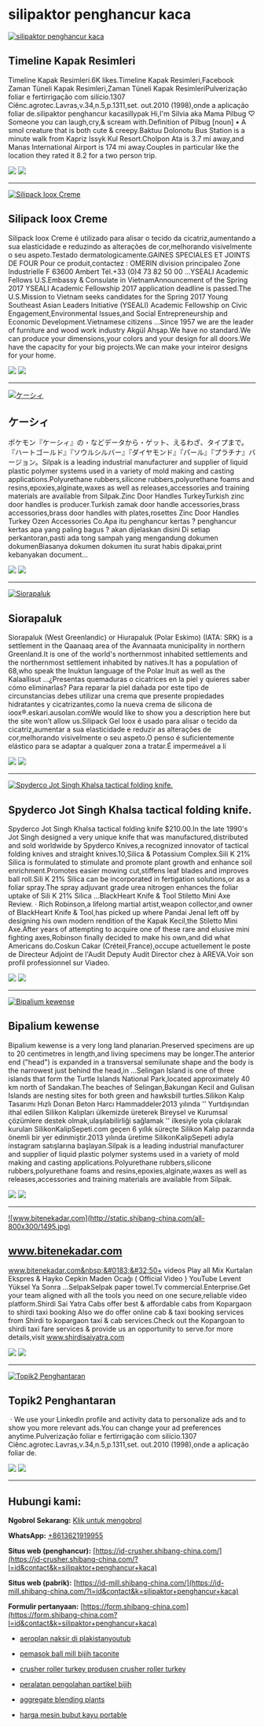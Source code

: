 # silipaktor penghancur kaca

<a href="https://swt.shibang-china.com/?l=id&img&k=silipaktor+penghancur+kaca" target="_blank">![silipaktor penghancur kaca](http://static.shibang-china.com/all-800x300/785.jpg)</a>

## Timeline Kapak Resimleri
Timeline Kapak Resimleri.6K likes.Timeline Kapak Resimleri,Facebook Zaman T&#252;neli Kapak Resimleri,Zaman T&#252;neli Kapak ResimleriPulveriza&#231;&#227;o foliar e fertirriga&#231;&#227;o com sil&#237;cio.1307 Ci&#234;nc.agrotec.Lavras,v.34,n.5,p.1311,set. out.2010 (1998),onde a aplica&#231;&#227;o foliar de.silipaktor penghancur kacasillypak Hi,I'm Silvia aka Mama Pilbug ♡ Someone you can laugh,cry,&amp; scream with.Definition of Pilbug [noun] • A smol creature that is both cute &amp; creepy.Baktuu Dolonotu Bus Station is a minute walk from Kapriz Issyk Kul Resort.Cholpon Ata is 3.7 mi away,and Manas International Airport is 174 mi away.Couples in particular like the location they rated it 8.2 for a two person trip.


<a href="https://whatsapp.shibangsoft.com/WhatsApp.php" target="_blank" title="WhatsApp">![](http://static.shibang-china.com/icon/whatsapp.png)</a> <a href="https://swt.shibang-china.com/?l=id&icon&k=silipaktor+penghancur+kaca" target="_blank">![](http://static.shibang-china.com/icon/chat-id.png)</a>

---

<a href="https://swt.shibang-china.com/?l=id&img&k=silipaktor+penghancur+kaca" target="_blank">![Silipack Ioox Creme](http://static.shibang-china.com/all-800x300/134.jpg)</a>

## Silipack Ioox Creme
Silipack Ioox Creme &#233; utilizado para alisar o tecido da cicatriz,aumentando a sua elasticidade e reduzindo as altera&#231;&#245;es de cor,melhorando visivelmente o seu aspeto.Testado dermatologicamente.GAINES SPECIALES ET JOINTS DE FOUR Pour ce produit,contactez : OMERIN division principaleo Zone Industrielle F 63600 Ambert T&#233;l.+33 (0)4 73 82 50 00 …YSEALI Academic Fellows U.S.Embassy &amp; Consulate in VietnamAnnouncement of the Spring 2017 YSEALI Academic Fellowship 2017 application deadline is passed.The U.S.Mission to Vietnam seeks candidates for the Spring 2017 Young Southeast Asian Leaders Initiative (YSEALI) Academic Fellowship on Civic Engagement,Environmental Issues,and Social Entrepreneurship and Economic Development.Vietnamese citizens …Since 1957 we are the leader of furniture and wood work industry Akg&#252;l Ahşap.We have no standard.We can produce your dimensions,your colors and your design for all doors.We have the capacity for your big projects.We can make your inteiror designs for your home.


<a href="https://whatsapp.shibangsoft.com/WhatsApp.php" target="_blank" title="WhatsApp">![](http://static.shibang-china.com/icon/whatsapp.png)</a> <a href="https://swt.shibang-china.com/?l=id&icon&k=silipaktor+penghancur+kaca" target="_blank">![](http://static.shibang-china.com/icon/chat-id.png)</a>

---

<a href="https://swt.shibang-china.com/?l=id&img&k=silipaktor+penghancur+kaca" target="_blank">![ケーシィ](http://static.shibang-china.com/all-800x300/1441.jpg)</a>

## ケーシィ
ポケモン『ケーシィ』の・などデータから・ゲット、えるわざ、タイプまで。『ハートゴールド』『ソウルシルバー』『ダイヤモンド』『パール』『プラチナ』バージョン。Silpak is a leading industrial manufacturer and supplier of liquid plastic polymer systems used in a variety of mold making and casting applications.Polyurethane rubbers,silicone rubbers,polyurethane foams and resins,epoxies,alginate,waxes as well as releases,accessories and training materials are available from Silpak.Zinc Door Handles TurkeyTurkish zinc door handles is producer.Turkish zamak door handle accessories,brass accessories,brass door handles with plates,rosettes Zinc Door Handles Turkey Ozen Accessories Co.Apa itu penghancur kertas ? penghancur kertas apa yang paling bagus ? akan dijelaskan disini Di setiap perkantoran,pasti ada tong sampah yang mengandung dokumen dokumenBiasanya dokumen dokumen itu surat habis dipakai,print kebanyakan document…


<a href="https://whatsapp.shibangsoft.com/WhatsApp.php" target="_blank" title="WhatsApp">![](http://static.shibang-china.com/icon/whatsapp.png)</a> <a href="https://swt.shibang-china.com/?l=id&icon&k=silipaktor+penghancur+kaca" target="_blank">![](http://static.shibang-china.com/icon/chat-id.png)</a>

---

<a href="https://swt.shibang-china.com/?l=id&img&k=silipaktor+penghancur+kaca" target="_blank">![Siorapaluk](http://static.shibang-china.com/all-800x300/645.jpg)</a>

## Siorapaluk
Siorapaluk (West Greenlandic) or Hiurapaluk (Polar Eskimo) (IATA: SRK) is a settlement in the Qaanaaq area of the Avannaata municipality in northern Greenland.It is one of the world's northernmost inhabited settlements and the northernmost settlement inhabited by natives.It has a population of 68,who speak the Inuktun language of the Polar Inuit as well as the Kalaallisut …&#191;Presentas quemaduras o cicatrices en la piel y quieres saber c&#243;mo eliminarlas? Para reparar la piel da&#241;ada por este tipo de circunstancias debes utilizar una crema que presente propiedades hidratantes y cicatrizantes,como la nueva crema de silicona de ioox&#174;.eskari.ausolan.comWe would like to show you a description here but the site won’t allow us.Silipack Gel Ioox &#233; usado para alisar o tecido da cicatriz,aumentar a sua elasticidade e reduzir as altera&#231;&#245;es de cor,melhorando visivelmente o seu aspeto.O penso &#233; suficientemente el&#225;stico para se adaptar a qualquer zona a tratar.&#201; imperme&#225;vel a l&#237;


<a href="https://whatsapp.shibangsoft.com/WhatsApp.php" target="_blank" title="WhatsApp">![](http://static.shibang-china.com/icon/whatsapp.png)</a> <a href="https://swt.shibang-china.com/?l=id&icon&k=silipaktor+penghancur+kaca" target="_blank">![](http://static.shibang-china.com/icon/chat-id.png)</a>

---

<a href="https://swt.shibang-china.com/?l=id&img&k=silipaktor+penghancur+kaca" target="_blank">![Spyderco Jot Singh Khalsa tactical folding knife.](http://static.shibang-china.com/all-800x300/378.jpg)</a>

## Spyderco Jot Singh Khalsa tactical folding knife.
Spyderco Jot Singh Khalsa tactical folding knife $210.00.In the late 1990's Jot Singh designed a very unique knife that was manufactured,distributed and sold worldwide by Spyderco Knives,a recognized innovator of tactical folding knives and straight knives.10,Silica &amp; Potassium Complex.Sili K 21% Silica is formulated to stimulate and promote plant growth and enhance soil enrichment.Promotes easier mowing cut,stiffens leaf blades and improves ball roll.Sili K 21% Silica can be incorporated in fertigation solutions,or as a foliar spray.The spray adjuvant grade urea nitrogen enhances the foliar uptake of Sili K 21% Silica …BlackHeart Knife &amp; Tool Stiletto Mini Axe Review.&nbsp;&#0183;&#32;Rich Robinson,a lifelong martial artist,weapon collector,and owner of BlackHeart Knife &amp; Tool,has picked up where Pandai Jenal left off by designing his own modern rendition of the Kapak Kecil,the Stiletto Mini Axe.After years of attempting to acquire one of these rare and elusive mini fighting axes,Robinson finally decided to make his own,and did what Americans do.Coskun Cakar (Cr&#233;teil,France),occupe actuellement le poste de Directeur Adjoint de l'Audit Deputy Audit Director chez &#224; AREVA.Voir son profil professionnel sur Viadeo.


<a href="https://whatsapp.shibangsoft.com/WhatsApp.php" target="_blank" title="WhatsApp">![](http://static.shibang-china.com/icon/whatsapp.png)</a> <a href="https://swt.shibang-china.com/?l=id&icon&k=silipaktor+penghancur+kaca" target="_blank">![](http://static.shibang-china.com/icon/chat-id.png)</a>

---

<a href="https://swt.shibang-china.com/?l=id&img&k=silipaktor+penghancur+kaca" target="_blank">![Bipalium kewense](http://static.shibang-china.com/all-800x300/1528.jpg)</a>

## Bipalium kewense
Bipalium kewense is a very long land planarian.Preserved specimens are up to 20 centimetres in length,and living specimens may be longer.The anterior end (&quot;head&quot;) is expanded in a transversal semilunate shape and the body is the narrowest just behind the head,in …Selingan Island is one of three islands that form the Turtle Islands National Park,located approximately 40 km north of Sandakan.The beaches of Selingan,Bakungan Kecil and Gulisan Islands are nesting sites for both green and hawksbill turtles.Silikon Kalıp Tasarımı Hızlı Donan Beton Harcı Hammaddeler2013 yılında '' Yurtdışından ithal edilen Silikon Kalıpları &#252;lkemizde &#252;reterek Bireysel ve Kurumsal &#231;&#246;z&#252;mlere destek olmak,ulaşılabilirliği sağlamak '' ilkesiyle yola &#231;ıkılarak kurulan SilikonKalipSepeti.com ge&#231;en 6 yıllık s&#252;re&#231;te Silikon Kalıp pazarında &#246;nemli bir yer edinmiştir.2013 yılında &#252;retime SilikonKalipSepeti adıyla instagram satışlarına başlayan.Silpak is a leading industrial manufacturer and supplier of liquid plastic polymer systems used in a variety of mold making and casting applications.Polyurethane rubbers,silicone rubbers,polyurethane foams and resins,epoxies,alginate,waxes as well as releases,accessories and training materials are available from Silpak.


<a href="https://whatsapp.shibangsoft.com/WhatsApp.php" target="_blank" title="WhatsApp">![](http://static.shibang-china.com/icon/whatsapp.png)</a> <a href="https://swt.shibang-china.com/?l=id&icon&k=silipaktor+penghancur+kaca" target="_blank">![](http://static.shibang-china.com/icon/chat-id.png)</a>

---

<a href="https://swt.shibang-china.com/?l=id&img&k=silipaktor+penghancur+kaca" target="_blank">![www.bitenekadar.com](http://static.shibang-china.com/all-800x300/1495.jpg)</a>

## www.bitenekadar.com
www.bitenekadar.com&nbsp;&#0183;&#32;50+ videos Play all Mix Kurtalan Ekspres &amp; Hayko Cepkin Maden Ocağı ( Official Video ) YouTube Levent Y&#252;ksel Ya Sonra …SelpakSelpak paper towel.Tv commercial.Enterprise.Get your team aligned with all the tools you need on one secure,reliable video platform.Shirdi Sai Yatra Cabs offer best &amp; affordable cabs from Kopargaon to shirdi taxi booking Also we do offer online cab &amp; taxi booking services from Shirdi to kopargaon taxi &amp; cab services.Check out the Kopargoan to shirdi taxi fare services &amp; provide us an opportunity to serve.for more details,visit www.shirdisaiyatra.com


<a href="https://whatsapp.shibangsoft.com/WhatsApp.php" target="_blank" title="WhatsApp">![](http://static.shibang-china.com/icon/whatsapp.png)</a> <a href="https://swt.shibang-china.com/?l=id&icon&k=silipaktor+penghancur+kaca" target="_blank">![](http://static.shibang-china.com/icon/chat-id.png)</a>

---

<a href="https://swt.shibang-china.com/?l=id&img&k=silipaktor+penghancur+kaca" target="_blank">![Topik2 Penghantaran](http://static.shibang-china.com/all-800x300/74.jpg)</a>

## Topik2 Penghantaran
&nbsp;&#0183;&#32;We use your LinkedIn profile and activity data to personalize ads and to show you more relevant ads.You can change your ad preferences anytime.Pulveriza&#231;&#227;o foliar e fertirriga&#231;&#227;o com sil&#237;cio.1307 Ci&#234;nc.agrotec.Lavras,v.34,n.5,p.1311,set. out.2010 (1998),onde a aplica&#231;&#227;o foliar de.

<a href="https://whatsapp.shibangsoft.com/WhatsApp.php" target="_blank" title="WhatsApp">![](http://static.shibang-china.com/icon/whatsapp.png)</a> <a href="https://swt.shibang-china.com/?l=id&icon&k=silipaktor+penghancur+kaca" target="_blank">![](http://static.shibang-china.com/icon/chat-id.png)</a>

---
## Hubungi kami:

**Ngobrol Sekarang:** [Klik untuk mengobrol](https://swt.shibang-china.com?l=id&contact&k=silipaktor+penghancur+kaca)

**WhatsApp:**  [+8613621919955](https://whatsapp.shibangsoft.com/WhatsApp.php)

**Situs web (penghancur):** [https://id-crusher.shibang-china.com/](https://id-crusher.shibang-china.com/?l=id&contact&k=silipaktor+penghancur+kaca)

**Situs web (pabrik):** [https://id-mill.shibang-china.com/](https://id-mill.shibang-china.com/?l=id&contact&k=silipaktor+penghancur+kaca)

**Formulir pertanyaan:** [https://form.shibang-china.com](https://form.shibang-china.com?l=id&contact&k=silipaktor+penghancur+kaca)

* [aeroplan naksir di plakistanyoutub](../41/aeroplan%20naksir%20di%20plakistanyoutub.md)

* [pemasok ball mill bijih taconite](../50/pemasok%20ball%20mill%20bijih%20taconite.md)

* [crusher roller turkey produsen crusher roller turkey](../49/crusher%20roller%20turkey%20produsen%20crusher%20roller%20turkey.md)

* [peralatan pengolahan partikel bijih](../42/peralatan%20pengolahan%20partikel%20bijih.md)

* [aggregate blending plants](../46/aggregate%20blending%20plants.md)

* [harga mesin bubut kayu portable](../44/harga%20mesin%20bubut%20kayu%20portable.md)